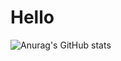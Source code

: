 # Hello
![Anurag's GitHub stats](https://github-readme-stats.vercel.app/api?username=codingisfun-96&theme=dark&show_icons=true)



